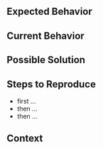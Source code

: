 <!-- Thank you for taking the time to report a bug! -->
<!--- Please write a short summary here -->

## Expected Behavior

<!--- Tell us what should happen -->

## Current Behavior

<!--- Tell us what happens instead of the expected behavior -->

## Possible Solution

<!--- Not required -->

## Steps to Reproduce

<!--- Add code to reproduce, if relevant -->

- first ...
- then ...
- then ...

## Context

<!--- Which version of Kirby? Which version of the plugin? What OS? Did you install the plugin with composer or manually? How do you configure and use the plugin (manually, field, endpoint)? -->
